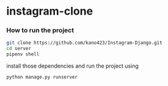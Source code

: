 # instagram-clone

### How to run the project

```sh
git clone https://github.com/kano423/Instagram-Django.git
cd server
pipenv shell

```
install those dependencies 
and run the project using 


```sh 
python manage.py runserver
